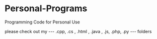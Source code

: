 # Personal-Programs
Programming Code for Personal Use

please check out my --- .cpp, .cs , .html , .java , .js, .php, .py  --- folders
